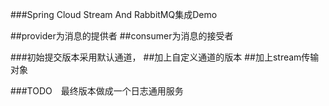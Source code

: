 ###Spring Cloud Stream And RabbitMQ集成Demo

##provider为消息的提供者
##consumer为消息的接受者

###初始提交版本采用默认通道，
  ##加上自定义通道的版本
  ##加上stream传输对象
  
 ###TODO　最终版本做成一个日志通用服务
